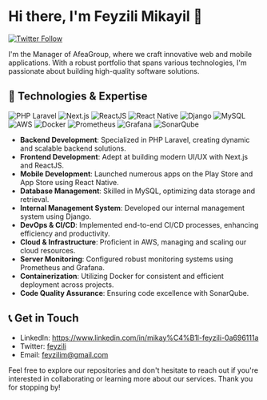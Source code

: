 # Hi there, I'm Feyzili Mikayil 👋
[![Twitter Follow](https://img.shields.io/twitter/follow/feyzili?style=social)](https://twitter.com/feyzili)

I'm the Manager of AfeaGroup, where we craft innovative web and mobile applications. With a robust portfolio that spans various technologies, I'm passionate about building high-quality software solutions.

## 🚀 Technologies & Expertise

![PHP Laravel](https://img.shields.io/badge/PHP_Laravel-FF2D20?style=flat-square&logo=laravel)
![Next.js](https://img.shields.io/badge/Next.js-000000?style=flat-square&logo=next.js)
![ReactJS](https://img.shields.io/badge/React-20232A?style=flat-square&logo=react)
![React Native](https://img.shields.io/badge/React_Native-20232A?style=flat-square&logo=react)
![Django](https://img.shields.io/badge/Django-092E20?style=flat-square&logo=django)
![MySQL](https://img.shields.io/badge/MySQL-4479A1?style=flat-square&logo=mysql)
![AWS](https://img.shields.io/badge/AWS-232F3E?style=flat-square&logo=amazon-aws)
![Docker](https://img.shields.io/badge/Docker-2496ED?style=flat-square&logo=docker)
![Prometheus](https://img.shields.io/badge/Prometheus-000000?style=flat-square&logo=prometheus)
![Grafana](https://img.shields.io/badge/Grafana-F46800?style=flat-square&logo=grafana)
![SonarQube](https://img.shields.io/badge/SonarQube-4E9BCD?style=flat-square&logo=sonarqube)


- **Backend Development**: Specialized in PHP Laravel, creating dynamic and scalable backend solutions.
- **Frontend Development**: Adept at building modern UI/UX with Next.js and ReactJS.
- **Mobile Development**: Launched numerous apps on the Play Store and App Store using React Native.
- **Database Management**: Skilled in MySQL, optimizing data storage and retrieval.
- **Internal Management System**: Developed our internal management system using Django.
- **DevOps & CI/CD**: Implemented end-to-end CI/CD processes, enhancing efficiency and productivity.
- **Cloud & Infrastructure**: Proficient in AWS, managing and scaling our cloud resources.
- **Server Monitoring**: Configured robust monitoring systems using Prometheus and Grafana.
- **Containerization**: Utilizing Docker for consistent and efficient deployment across projects.
- **Code Quality Assurance**: Ensuring code excellence with SonarQube.

## 📞 Get in Touch

- LinkedIn: https://www.linkedin.com/in/mikay%C4%B1l-feyzili-0a696111a
- Twitter: [feyzili](https://twitter.com/feyzili)
- Email: [feyzilim@gmail.com](mailto:feyzilim@gmail.com)

Feel free to explore our repositories and don't hesitate to reach out if you're interested in collaborating or learning more about our services. Thank you for stopping by!

